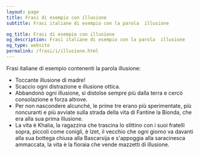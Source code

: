 ```yaml
---
layout: page
title: Frasi di esempio con illusione 
subtitle: Frasi italiane di esempio con la parola  illusione

og_title: Frasi di esempio con illusione 
og_description: Frasi italiane di esempio con la parola  illusione
og_type: website
permalink: /frasi/i/illusione.html
---
```


Frasi italiane di esempio contenenti la parola illusione:


- Toccante illusione di madre!
- Scaccio ogni distrazione e illusione ottica.
- Abbandonò ogni illusione, si distolse sempre più dalla terra e cercò consolazione e forza altrove.
- Per non nascondere alcunché, le prime tre erano più sperimentate, più noncuranti e più avviate sulla strada della vita di Fantine la Bionda, che era alla sua prima illusione.
- La vita è Khalia, la ragazzina che trascina lo slittino con i suoi fratelli sopra, piccoli come conigli, è Izet, il vecchio che ogni giorno va davanti alla sua bottega chiusa alla Bascarsija e s'appoggia alla saracinesca ammaccata, la vita è la fioraia che vende mazzetti di illusione.
